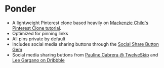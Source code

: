# Ponder

* A lightweight Pinterest clone based heavily on [Mackenzie Child's Pinterest Clone tutorial](https://mackenziechild.me/12-in-12/4/).
* Optimized for pinning links
* All pins private by default
* Includes social media sharing buttons through the [Social Share Button Gem](https://github.com/huacnlee/social-share-button)
* Social media sharing buttons from [Pauline Cabrera @ TwelveSkip](http://www.twelveskip.com/resources/icons/1091/boxxed-flat-social-media-icons) and [Lee Gargano on Dribbble](https://dribbble.com/shots/1427054-Flat-Minimalistic-Social-Icons)


